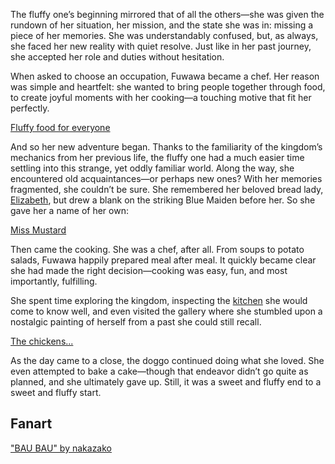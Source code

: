 The fluffy one’s beginning mirrored that of all the others—she was given the rundown of her situation, her mission, and the state she was in: missing a piece of her memories. She was understandably confused, but, as always, she faced her new reality with quiet resolve. Just like in her past journey, she accepted her role and duties without hesitation.

When asked to choose an occupation, Fuwawa became a chef. Her reason was simple and heartfelt: she wanted to bring people together through food, to create joyful moments with her cooking—a touching motive that fit her perfectly.

[Fluffy food for everyone](#embed:https://www.youtube.com/live/-zBlbI-EuCw?si=nzN8c0Pw0-r-m8IK&t=1696)

And so her new adventure began. Thanks to the familiarity of the kingdom’s mechanics from her previous life, the fluffy one had a much easier time settling into this strange, yet oddly familiar world. Along the way, she encountered old acquaintances—or perhaps new ones? With her memories fragmented, she couldn’t be sure. She remembered her beloved bread lady, [Elizabeth](https://www.youtube.com/live/-zBlbI-EuCw?si=wV_c4zN2N9MCFymM&t=5394), but drew a blank on the striking Blue Maiden before her. So she gave her a name of her own:

[Miss Mustard](#embed:https://www.youtube.com/watch?v=-zBlbI-EuCw&t=3399s)

Then came the cooking. She was a chef, after all. From soups to potato salads, Fuwawa happily prepared meal after meal. It quickly became clear she had made the right decision—cooking was easy, fun, and most importantly, fulfilling.

She spent time exploring the kingdom, inspecting the [kitchen](https://www.youtube.com/watch?v=-zBlbI-EuCw&t=8953s) she would come to know well, and even visited the gallery where she stumbled upon a nostalgic painting of herself from a past she could still recall.

[The chickens...](#embed:https://www.youtube.com/live/-zBlbI-EuCw?si=EsVMxO7nW5FLNBdj&t=9049)

As the day came to a close, the doggo continued doing what she loved. She even attempted to bake a cake—though that endeavor didn’t go quite as planned, and she ultimately gave up. Still, it was a sweet and fluffy end to a sweet and fluffy start.

## Fanart

["BAU BAU" by nakazako](https://x.com/_nakazako/status/1900696188736991264)
